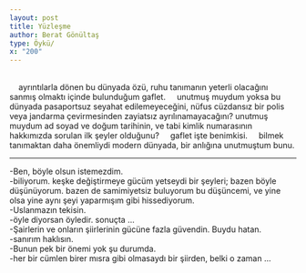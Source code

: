 ```yaml
---
layout: post
title: Yüzleşme
author: Berat Gönültaş
type: Öykü/
x: "200"
---
```

<br/>
&nbsp;&nbsp;&nbsp;&nbsp;ayrıntılarla dönen bu dünyada özü, ruhu tanımanın yeterli olacağını sanmış olmaktı içinde bulunduğum gaflet.  
&nbsp;&nbsp;&nbsp;&nbsp;unutmuş muydum yoksa bu dünyada pasaportsuz seyahat edilemeyeceğini, nüfus cüzdansız bir polis veya jandarma çevirmesinden zayiatsız ayrılınamayacağını? unutmuş muydum ad soyad ve doğum tarihinin, ve tabi kimlik numarasının hakkımızda sorulan ilk şeyler olduğunu?  
&nbsp;&nbsp;&nbsp;&nbsp;gaflet işte benimkisi.  
&nbsp;&nbsp;&nbsp;&nbsp;bilmek tanımaktan daha önemliydi modern dünyada, bir anlığına unutmuştum bunu.  

---

-Ben, böyle olsun istemezdim.  
-biliyorum. keşke değiştirmeye gücüm yetseydi bir şeyleri; bazen böyle düşünüyorum. bazen de samimiyetsiz buluyorum bu düşüncemi, ve yine olsa yine aynı şeyi yaparmışım gibi hissediyorum.  
-Uslanmazın tekisin.  
-öyle diyorsan öyledir. sonuçta ...  
-Şairlerin ve onların şiirlerinin gücüne fazla güvendin. Buydu hatan.  
-sanırım haklısın.  
-Bunun pek bir önemi yok şu durumda.  
-her bir cümlen birer mısra gibi olmasaydı bir şiirden, belki o zaman ...  
